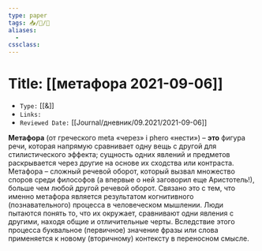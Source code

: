 ```yaml
---
type: paper
tags: 📥️/📜️/🧪
aliases:
  - 
cssclass: 
---
```




# Title: **[[метафора 2021-09-06]]**
- `Type:` [[&]]
- `Links:`
- `Reviewed Date:` [[Journal/дневник/09.2021/2021-09-06]]

**Метафора** (от греческого meta «через» і phero «нести») – **это** фигура речи, которая напрямую сравнивает одну вещь с другой для стилистического эффекта; сущность одних явлений и предметов раскрывается через другие на основе их сходства или контраста. Метафора – сложный речевой оборот, который вызвал множество споров среди философов (а впервые о ней заговорил еще Аристотель!), больше чем любой другой речевой оборот. Связано это с тем, что именно метафора является результатом когнитивного (познавательного) процесса в человеческом мышлении. Люди пытаются понять то, что их окружает, сравнивают одни явления с другими, находя общие и отличительные черты. Вследствие этого процесса буквальное (первичное) значение фразы или слова применяется к новому (вторичному) контексту в переносном смысле.

